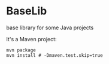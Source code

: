 BaseLib
=======

base library for some Java projects

It's a Maven project:

```
mvn package
mvn install # -Dmaven.test.skip=true
```
